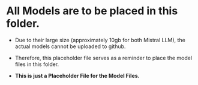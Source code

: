 # All Models are to be placed in this folder.

- Due to their large size (approximately 10gb for both Mistral LLM), the actual models cannot be uploaded to github.

- Therefore, this placeholder file serves as a reminder to place the model files in this folder.

- **This is just a Placeholder File for the Model Files.**